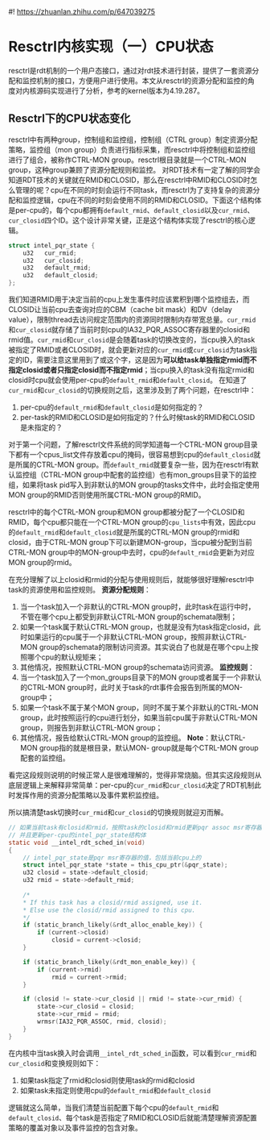 #! https://zhuanlan.zhihu.com/p/647039275
# Resctrl内核实现（一）CPU状态

resctrl是rdt机制的一个用户态接口，通过对rdt技术进行封装，提供了一套资源分配和监控机制的接口，方便用户进行使用。本文从resctrl的资源分配和监控的角度对内核源码实现进行了分析，参考的kernel版本为4.19.287。

## Resctrl下的CPU状态变化

resctrl中有两种group，控制组和监控组，控制组（CTRL group）制定资源分配策略，监控组（mon group）负责进行指标采集，而resctrl中将控制组和监控组进行了组合，被称作CTRL-MON group。resctrl根目录就是一个CTRL-MON group，这种group兼顾了资源分配规则和监控。
对RDT技术有一定了解的同学会知道RDT技术的关键就在RMID和CLOSID，那么在resctrl中RMID和CLOSID时怎么管理的呢？cpu在不同的时刻会运行不同task，而resctrl为了支持复杂的资源分配和监控逻辑，cpu在不同的时刻会使用不同的RMID和CLOSID。下面这个结构体是per-cpu的，每个cpu都拥有`default_rmid`、`default_closid`以及`cur_rmid`、`cur_closid`四个ID。这个设计非常关键，正是这个结构体实现了resctrl的核心逻辑。

```c
struct intel_pqr_state {
    u32   cur_rmid;
    u32   cur_closid;
    u32   default_rmid;
    u32   default_closid;
};
```

我们知道RMID用于决定当前的cpu上发生事件时应该累积到哪个监控组去，而CLOSID让当前cpu去查询对应的CBM（cache bit mask）和DV（delay value），限制thread去访问规定范围内的资源同时限制内存带宽总量。`cur_rmid`和`cur_closid`就存储了当前时刻cpu的IA32_PQR_ASSOC寄存器里的closid和rmid值。`cur_rmid`和`cur_closid`是会随着task的切换改变的，当cpu换入的task被指定了RMID或者CLOSID时，就会更新对应的`cur_rmid`或`cur_closid`为task指定的ID，需要注意这里用到了或这个字，这是因为**可以给task单独指定rmid而不指定closid或者只指定closid而不指定rmid**；当cpu换入的task没有指定rmid和closid时cpu就会使用per-cpu的`default_rmid`和`default_closid`。
在知道了`cur_rmid`和`cur_closid`的切换规则之后，这里涉及到了两个问题，在resctrl中：

1. per-cpu的`default_rmid`和`default_closid`是如何指定的？
2. per-task的RMID和CLOSID是如何指定的？什么时候task的RMID和CLOSID是未指定的？

对于第一个问题，了解resctrl文件系统的同学知道每一个CTRL-MON group目录下都有一个cpus_list文件存放着cpu的掩码，很容易想到cpu的`default_closid`就是所属的CTRL-MON group。而`default_rmid`就要复杂一些，因为在resctrl有默认监控组（CTRL-MON group中配套的监控组）也有mon_groups目录下的监控组，如果将task pid写入到非默认的MON group的tasks文件中，此时会指定使用MON group的RMID否则使用所属CTRL-MON group的RMID。

resctrl中的每个CTRL-MON group和MON group都被分配了一个CLOSID和RMID，每个cpu都只能在一个CTRL-MON group的`cpu_lists`中有效，因此cpu的`default_rmid`和`default_closid`就是所属的CTRL-MON group的rmid和closid，由于CTRL-MON group下可以新建MON-group，当cpu被分配到当前CTRL-MON group中的MON-group中去时，cpu的`default_rmid`会更新为对应MON group的rmid。

在充分理解了以上closid和rmid的分配与使用规则后，就能够很好理解resctrl中task的资源使用和监控规则。
**资源分配规则**：

1. 当一个task加入一个非默认的CTRL-MON group时，此时task在运行中时，不管在哪个cpu上都受到非默认CTRL-MON group的schemata限制；
2. 如果一个task属于默认CTRL-MON group，也就是没有为task指定closid，此时如果运行的cpu属于一个非默认CTRL-MON group，按照非默认CTRL-MON group的schemata的限制访问资源。其实说白了也就是在哪个cpu上按照哪个cpu的默认规矩来；
3. 其他情况，按照默认CTRL-MON group的schemata访问资源。
**监控规则**：
1. 当一个task加入了一个mon_groups目录下的MON group或者属于一个非默认的CTRL-MON group时，此时关于task的rdt事件会报告到所属的MON-group中；
2. 如果一个task不属于某个MON group，同时不属于某个非默认的CTRL-MON group，此时按照运行的cpu进行划分，如果当前cpu属于非默认CTRL-MON group，则报告到非默认CTRL-MON group；
3. 其他情况，报告给默认CTRL-MON group的监控组。
**Note**：默认CTRL-MON group指的就是根目录，默认MON- group就是每个CTRL-MON group配套的监控组。

看完这段规则说明的时候正常人是很难理解的，觉得非常烧脑。但其实这段规则从底层逻辑上来解释非常简单：per-cpu的`cur_rmid`和`cur_closid`决定了RDT机制此时发挥作用的资源分配策略以及事件累积监控组。

所以搞清楚task切换时`cur_rmid`和`cur_closid`的切换规则就迎刃而解。

```c
// 如果当前task有closid和rmid，按照task的closid和rmid更新pqr assoc msr寄存器
// 并且更新per-cpu的intel_pqr_state结构体
static void __intel_rdt_sched_in(void)
{
    // intel_pqr_state是pqr msr寄存器的值，包括当前cpu上的
    struct intel_pqr_state *state = this_cpu_ptr(&pqr_state);
    u32 closid = state->default_closid;
    u32 rmid = state->default_rmid;
    
    /*
    * If this task has a closid/rmid assigned, use it.
    * Else use the closid/rmid assigned to this cpu.
    */
    if (static_branch_likely(&rdt_alloc_enable_key)) {
        if (current->closid)
            closid = current->closid;
    }

    if (static_branch_likely(&rdt_mon_enable_key)) {
        if (current->rmid)
            rmid = current->rmid;
    }

    if (closid != state->cur_closid || rmid != state->cur_rmid) {
        state->cur_closid = closid;
        state->cur_rmid = rmid;
        wrmsr(IA32_PQR_ASSOC, rmid, closid);
    }
}
```

在内核中当task换入时会调用`__intel_rdt_sched_in`函数，可以看到`cur_rmid`和`cur_closid`和变换规则如下：

1. 如果task指定了rmid和closid则使用task的rmid和closid
2. 如果task未指定则使用cpu的`default_rmid`和`default_closid`

逻辑就这么简单，当我们清楚当前配置下每个cpu的`default_rmid`和`default_closid`、每个task是否指定了RMID和CLOSID后就能清楚理解资源配置策略的覆盖对象以及事件监控的包含对象。
